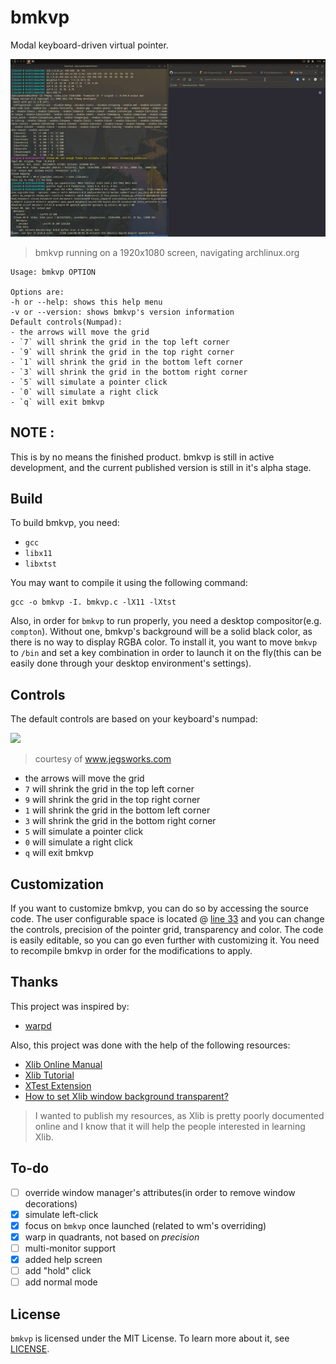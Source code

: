 # bmkvp
Modal keyboard-driven virtual pointer.

 ![](preview.gif)
 > bmkvp running on a 1920x1080 screen, navigating archlinux.org 

```
Usage: bmkvp OPTION

Options are:
-h or --help: shows this help menu
-v or --version: shows bmkvp's version information
Default controls(Numpad):
- the arrows will move the grid
- `7` will shrink the grid in the top left corner
- `9` will shrink the grid in the top right corner
- `1` will shrink the grid in the bottom left corner
- `3` will shrink the grid in the bottom right corner
- `5` will simulate a pointer click
- `0` will simulate a right click
- `q` will exit bmkvp

```

 ## NOTE :
 This is by no means the finished product. bmkvp is still in active development, and the current published version is still in it's alpha stage.
 
 
 ## Build
 To build bmkvp, you need:
 - `gcc`
 - `libx11`
 - `libxtst`
 
 You may want to compile it using the following command:
 ```
 gcc -o bmkvp -I. bmkvp.c -lX11 -lXtst
 ```
 Also, in order for `bmkvp` to run properly, you need a desktop compositor(e.g. `compton`). Without one, bmkvp's background will be a solid black color, as there is no way to display RGBA color.
 To install it, you want to move `bmkvp` to `/bin` and set a key combination in order to launch it on the fly(this can be easily done through your desktop environment's settings).
 
 ## Controls
 The default controls are based on your keyboard's numpad:
 
 ![](https://www.jegsworks.com/lessons/computerbasics/lesson3/keys-numericpad.png)
 > courtesy of www.jegsworks.com
 
 - the arrows will move the grid
 - `7` will shrink the grid in the top left corner
 - `9` will shrink the grid in the top right corner
 - `1` will shrink the grid in the bottom left corner
 - `3` will shrink the grid in the bottom right corner
 - `5` will simulate a pointer click
 - `0` will simulate a right click
 - `q` will exit bmkvp

 ## Customization
 If you want to customize bmkvp, you can do so by accessing the source code.
 The user configurable space is located @ [line 33](https://github.com/datcuandrei/bmkvp/blob/4d7b8d55af5ed4b313268fca43c7be66a6986c13/bmkvp.c#L33) and you can change the controls, precision of the pointer grid, transparency and color. The code is easily editable, so you can go even further with customizing it.
 You need to recompile bmkvp in order for the modifications to apply.
 
 ## Thanks
 This project was inspired by: 
 - [warpd](https://github.com/rvaiya/warpd)
 
 Also, this project was done with the help of the following resources:
 - [Xlib Online Manual](https://tronche.com/gui/x/xlib/)
 - [Xlib Tutorial](http://xopendisplay.hilltopia.ca/2009/Jan/Xlib-tutorial-part-1----Beginnings.html)
 - [XTest Extension](https://www.x.org/releases/X11R7.7/doc/libXtst/xtestlib.html#References)
 - [How to set Xlib window background transparent?](https://stackoverflow.com/questions/23051594/how-to-set-xlib-window-background-transparent)
 
 > I wanted to publish my resources, as Xlib is pretty poorly documented online and I know that it will help the people interested in learning Xlib.
 
 ## To-do
 - [ ] override window manager's attributes(in order to remove window decorations)
 - [x] simulate left-click
 - [x] focus on `bmkvp` once launched (related to wm's overriding)
 - [x] warp in quadrants, not based on *precision* 
 - [ ] multi-monitor support 
 - [x] added help screen
 - [ ] add "hold" click
 - [ ] add normal mode

 ## License
 `bmkvp` is licensed under the MIT License. To learn more about it, see [LICENSE](https://github.com/datcuandrei/bmkvp/blob/main/LICENSE).
